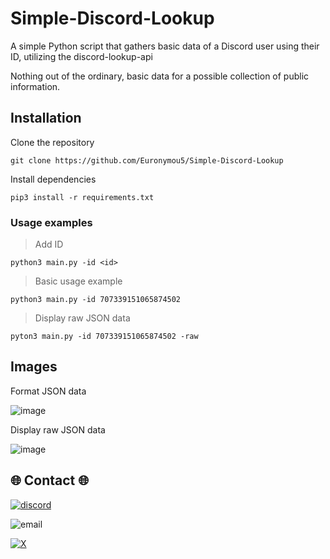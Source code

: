 # Simple-Discord-Lookup
A simple Python script that gathers basic data of a Discord user using their ID, utilizing the discord-lookup-api

Nothing out of the ordinary, basic data for a possible collection of public information.

## Installation

Clone the repository
```
git clone https://github.com/Euronymou5/Simple-Discord-Lookup
```

Install dependencies
```
pip3 install -r requirements.txt
```

### Usage examples

> Add ID

```
python3 main.py -id <id>
```

> Basic usage example

```
python3 main.py -id 707339151065874502
```

> Display raw JSON data

```
pyton3 main.py -id 707339151065874502 -raw
```

## Images

Format JSON data

![image](https://github.com/user-attachments/assets/fbb4fe01-0a81-4217-950a-57cab99f66a0) 

Display raw JSON data

![image](https://github.com/user-attachments/assets/d267f989-7373-4046-83e6-843cf87a9b36)

## 🌐 Contact 🌐
[![discord](https://img.shields.io/badge/Discord-euronymou5-a?style=plastic&logo=discord&logoColor=white&labelColor=black&color=7289DA)](https://discord.com/users/452720652500205579)

![email](https://img.shields.io/badge/ProtonMail-mr.euron%40proton.me-a?style=plastic&logo=protonmail&logoColor=white&labelColor=black&color=8B89CC)

[![X](https://img.shields.io/twitter/follow/Euronymou51?style=plastic&logo=X&label=%40Euronymou51&labelColor=%23000000&color=%23000000)](https://x.com/Euronymou51)
